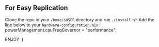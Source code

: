 ## For Easy Replication   

Clone the repo in your `/home/$USER` directory and run `./install.sh`
Add the line below to your `hardware-configuration.nix` : 
powerManagement.cpuFreqGovernor = "performance";

ENJOY ;)
